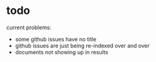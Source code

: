 # todo

current problems:
- some github issues have no title
- github issues are just being re-indexed over and over
- documents not showing up in results


